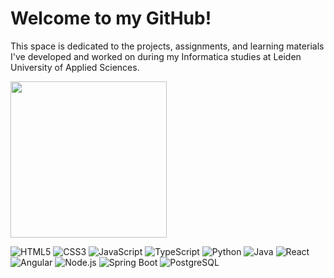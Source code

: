 # Welcome to my GitHub!

This space is dedicated to the projects, assignments, and learning materials I've developed and worked on during my Informatica studies at Leiden University of Applied Sciences.

<img src="https://i.giphy.com/media/v1.Y2lkPTc5MGI3NjExdGsza29vMHZ4emZyZThyd3hxOTV2Z3hkcXluaDN1YWxiZTc0MnJzZiZlcD12MV9pbnRlcm5hbF9naWZfYnlfaWQmY3Q9dg/gtm6yZur9eRFoo1UvO/giphy.gif" width="250"/>

![HTML5](https://img.shields.io/badge/HTML5-E34F26?style=flat-square&logo=html5&logoColor=white)
![CSS3](https://img.shields.io/badge/CSS3-1572B6?style=flat-square&logo=css3&logoColor=white)
![JavaScript](https://img.shields.io/badge/JavaScript-F7DF1E?style=flat-square&logo=javascript&logoColor=black)
![TypeScript](https://img.shields.io/badge/TypeScript-3178C6?style=flat-square&logo=typescript&logoColor=white)
![Python](https://img.shields.io/badge/Python-3776AB?style=flat-square&logo=python&logoColor=white)
![Java](https://img.shields.io/badge/Java-007396?style=flat-square&logo=java&logoColor=white)
![React](https://img.shields.io/badge/React-61DAFB?style=flat-square&logo=react&logoColor=black)
![Angular](https://img.shields.io/badge/Angular-DD0031?style=flat-square&logo=angular&logoColor=white)
![Node.js](https://img.shields.io/badge/Node.js-339933?style=flat-square&logo=node-dot-js&logoColor=white)
![Spring Boot](https://img.shields.io/badge/Spring%20Boot-6DB33F?style=flat-square&logo=spring-boot&logoColor=white)
![PostgreSQL](https://img.shields.io/badge/PostgreSQL-336791?style=flat-square&logo=postgresql&logoColor=white)
